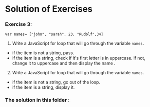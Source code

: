 # **Solution of  Exercises**

### Exercise 3:
```
var names= ["john", "sarah", 23, "Rudolf",34]
```
1. Write a JavaScript for loop that will go through the variable `names`. 
* if the item is not a string, pass. 
* if the item is a string, check if it's first letter is in uppercase. If not, change it to uppercase and then display the name .

2. Write a JavaScript for loop that will go through the variable `names`. 
* if the item is not a string, go out of the loop. 
* if the item is a string, display it.

### The solution in this folder  : 
>
